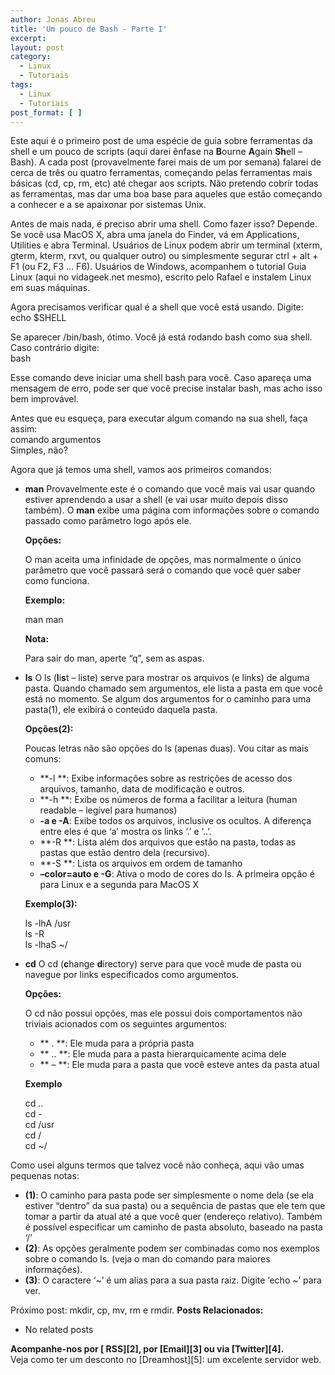 ```yaml
---
author: Jonas Abreu
title: 'Um pouco de Bash - Parte I'
excerpt:
layout: post
category:
  - Linux
  - Tutoriais
tags:
  - Linux
  - Tutoriais
post_format: [ ]
---
```

Este aqui é o primeiro post de uma espécie de guia sobre ferramentas da shell e um pouco de scripts (aqui darei ênfase na **B**ourne **A**gain **Sh**ell – Bash). A cada post (provavelmente farei mais de um por semana) falarei de cerca de três ou quatro ferramentas, começando pelas ferramentas mais básicas (cd, cp, rm, etc) até chegar aos scripts. Não pretendo cobrir todas as ferramentas, mas dar uma boa base para aqueles que estão começando a conhecer e a se apaixonar por sistemas Unix.

Antes de mais nada, é preciso abrir uma shell. Como fazer isso? Depende. Se você usa MacOS X, abra uma janela do Finder, vá em Applications, Utilities e abra Terminal. Usuários de Linux podem abrir um terminal (xterm, gterm, kterm, rxvt, ou qualquer outro) ou simplesmente segurar ctrl + alt + F1 (ou F2, F3 … F6). Usuários de Windows, acompanhem o tutorial Guia Linux (aqui no vidageek.net mesmo), escrito pelo Rafael e instalem Linux em suas máquinas.

Agora precisamos verificar qual é a shell que você está usando. Digite:  
echo $SHELL

Se aparecer /bin/bash, ótimo. Você já está rodando bash como sua shell. Caso contrário digite:  
bash

Esse comando deve iniciar uma shell bash para você. Caso apareça uma mensagem de erro, pode ser que você precise instalar bash, mas acho isso bem improvável.

Antes que eu esqueça, para executar algum comando na sua shell, faça assim:  
comando argumentos  
Simples, não?

Agora que já temos uma shell, vamos aos primeiros comandos:

*   **man** 
    Provavelmente este é o comando que você mais vai usar quando estiver aprendendo a usar a shell (e vai usar muito depois disso também). O **man** exibe uma página com informações sobre o comando passado como parâmetro logo após ele. 
    
    **Opções:**
    
    O man aceita uma infinidade de opções, mas normalmente o único parâmetro que você passará será o comando que você quer saber como funciona. 
    
    **Exemplo:**
    
    man man 
    
    **Nota:**
    
    Para sair do man, aperte “q”, sem as aspas. 

*   **ls** 
    O ls (**l**i**s**t – liste) serve para mostrar os arquivos (e links) de alguma pasta. Quando chamado sem argumentos, ele lista a pasta em que você está no momento. Se algum dos argumentos for o caminho para uma pasta(1), ele exibirá o conteúdo daquela pasta. 
    
    **Opções(2):**
    
    Poucas letras não são opções do ls (apenas duas). Vou citar as mais comuns:
    
    *   **-l **: Exibe informações sobre as restrições de acesso dos arquivos, tamanho, data de modificação e outros.
    *   **-h **: Exibe os números de forma a facilitar a leitura (human readable – legível para humanos)
    *   **-a e -A**: Exibe todos os arquivos, inclusive os ocultos. A diferença entre eles é que ‘a’ mostra os links ‘.’ e ‘..’.
    *   **-R **: Lista além dos arquivos que estão na pasta, todas as pastas que estão dentro dela (recursivo).
    *   **-S **: Lista os arquivos em ordem de tamanho
    *   **–color=auto e -G**: Ativa o modo de cores do ls. A primeira opção é para Linux e a segunda para MacOS X
    
    **Exemplo(3):**
    
    ls -lhA /usr  
    ls -R  
    ls -lhaS ~/ 

*   **cd** 
    O cd (**c**hange **d**irectory) serve para que você mude de pasta ou navegue por links especificados como argumentos. 
    
    **Opções:**
    
    O cd não possui opções, mas ele possui dois comportamentos não triviais acionados com os seguintes argumentos:
    
    *   ** . **: Ele muda para a própria pasta
    *   ** .. **: Ele muda para a pasta hierarquicamente acima dele 
    *   ** – **: Ele muda para a pasta que você esteve antes da pasta atual
    
    **Exemplo**
    
    cd ..  
    cd -  
    cd /usr  
    cd /  
    cd ~/ 

Como usei alguns termos que talvez você não conheça, aqui vão umas pequenas notas:

*   **(1)**: O caminho para pasta pode ser simplesmente o nome dela (se ela estiver “dentro” da sua pasta) ou a sequência de pastas que ele tem que tomar a partir da atual até a que você quer (endereço relativo). Também é possível especificar um caminho de pasta absoluto, baseado na pasta ‘/’
*   **(2)**: As opções geralmente podem ser combinadas como nos exemplos sobre o comando ls. (veja o man do comando para maiores informações).
*   **(3)**: O caractere ‘~’ é um alias para a sua pasta raiz. Digite ‘echo ~’ para ver.

Próximo post: mkdir, cp, mv, rm e rmdir. 
**Posts Relacionados:** 
*   No related posts









**Acompanhe-nos por [ RSS][2], por [Email][3] ou via [Twitter][4].**  
Veja como ter um desconto no [Dreamhost][5]: um excelente servidor web.

 [1]: https://twitter.com/share




